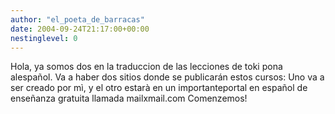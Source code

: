 ```yaml
---
author: "el_poeta_de_barracas"
date: 2004-09-24T21:17:00+00:00
nestinglevel: 0
---
```

Hola, ya somos dos en la traduccion de las lecciones de toki pona alespañol. Va a haber dos sitios donde se publicarán estos cursos: Uno va a ser creado por mì, y el otro estarà en un importanteportal en español de enseñanza gratuita llamada mailxmail.com Comenzemos!